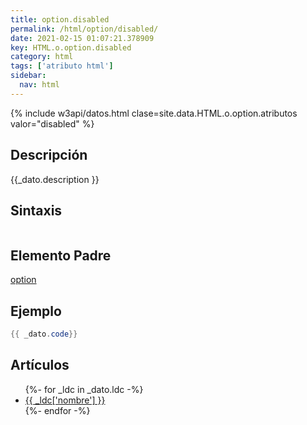 ```yaml
---
title: option.disabled
permalink: /html/option/disabled/
date: 2021-02-15 01:07:21.378909
key: HTML.o.option.disabled
category: html
tags: ['atributo html']
sidebar: 
  nav: html
---
```


{% include w3api/datos.html clase=site.data.HTML.o.option.atributos valor="disabled" %}

## Descripción
{{_dato.description }}

## Sintaxis
~~~html
~~~

## Elemento Padre
[option](/html/option/)

## Ejemplo
~~~java
{{ _dato.code}}
~~~

## Artículos
<ul>
{%- for _ldc in _dato.ldc -%}
   <li>
       <a href="{{_ldc['url'] }}">{{ _ldc['nombre'] }}</a>
   </li>
{%- endfor -%}
</ul>
